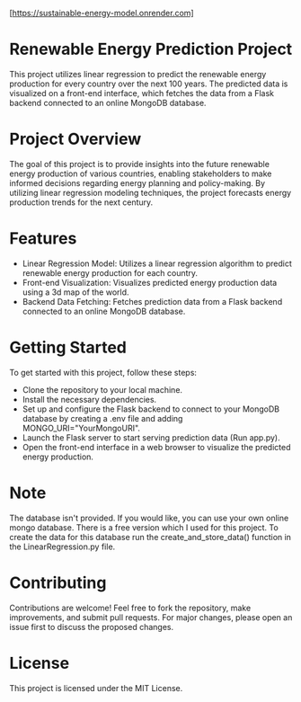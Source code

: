 [https://sustainable-energy-model.onrender.com]

# Renewable Energy Prediction Project
This project utilizes linear regression to predict the renewable energy production for every country over the next 100 years. The predicted data is visualized on a front-end interface, which fetches the data from a Flask backend connected to an online MongoDB database.

# Project Overview
The goal of this project is to provide insights into the future renewable energy production of various countries, enabling stakeholders to make informed decisions regarding energy planning and policy-making. By utilizing linear regression modeling techniques, the project forecasts energy production trends for the next century.

# Features
- Linear Regression Model: Utilizes a linear regression algorithm to predict renewable energy production for each country.
- Front-end Visualization: Visualizes predicted energy production data using a 3d map of the world.
- Backend Data Fetching: Fetches prediction data from a Flask backend connected to an online MongoDB database.
# Getting Started
To get started with this project, follow these steps:

- Clone the repository to your local machine.
- Install the necessary dependencies. 
- Set up and configure the Flask backend to connect to your MongoDB database by creating a .env file and adding MONGO_URI="YourMongoURI".
- Launch the Flask server to start serving prediction data (Run app.py).
- Open the front-end interface in a web browser to visualize the predicted energy production.
# Note
The database isn't provided. If you would like, you can use your own online mongo database. There is a free version which I used for this project. To create the data for this database run the create_and_store_data() function in the LinearRegression.py file. 

# Contributing
Contributions are welcome! Feel free to fork the repository, make improvements, and submit pull requests. For major changes, please open an issue first to discuss the proposed changes.

# License
This project is licensed under the MIT License.
